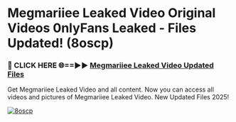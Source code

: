 # Megmariiee Leaked Video Original Videos 0nlyFans Leaked - Files Updated! (8oscp)

<h3>🔴 CLICK HERE 🌐==►► <a href="https://tinyurl.com/x26r9saj" rel="nofollow">Megmariiee Leaked Video Updated Files</a></h3>

Get Megmariiee Leaked Video and all content. Now you can access all videos and pictures of Megmariiee Leaked Video. New Updated Files 2025!

[![8oscp](https://i.imgur.com/LkgZPqh.gif)](https://tinyurl.com/x26r9saj)
